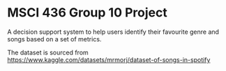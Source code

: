 # MSCI 436 Group 10 Project

A decision support system to help users identify their favourite genre and songs based on a set of metrics.

The dataset is sourced from https://www.kaggle.com/datasets/mrmorj/dataset-of-songs-in-spotify
